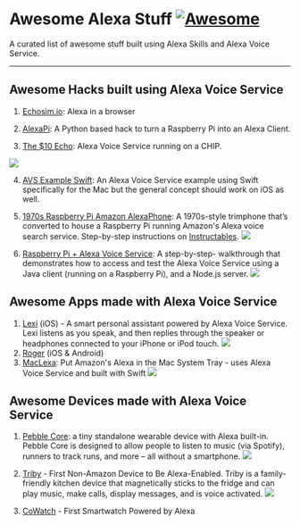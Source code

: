 # Awesome Alexa Stuff  [![Awesome](https://cdn.rawgit.com/sindresorhus/awesome/d7305f38d29fed78fa85652e3a63e154dd8e8829/media/badge.svg)](https://github.com/sindresorhus/awesome)

A curated list of awesome stuff built using Alexa Skills and Alexa Voice Service. 

___

## Awesome Hacks built using Alexa Voice Service

1. [Echosim.io](https://echosim.io/): Alexa in a browser

2. [AlexaPi](https://github.com/sammachin/AlexaPi): A Python based hack to turn a Raspberry Pi into an Alexa Client.

3. [The $10 Echo](http://sammachin.com/the-10-echo/): Alexa Voice Service running on a CHIP.

  ![](https://i.ytimg.com/vi/Z1HGJyfoUBE/mqdefault.jpg)

4. [AVS Example Swift](https://github.com/carsonmcdonald/AVSExample-Swift): An Alexa Voice Service example using Swift specifically for the Mac but the general concept should work on iOS as well.

5. [1970s Raspberry Pi Amazon AlexaPhone](http://lifehacker.com/use-a-raspberry-pi-to-add-alexa-voice-search-to-an-old-1771217709): A 1970s-style trimphone that’s converted to house a Raspberry Pi running Amazon's Alexa voice search service. Step-by-step instructions on [Instructables](http://www.instructables.com/id/1970s-Raspberry-Pi-Amazon-AlexaPhone/).
![](http://cdn.instructables.com/FXR/OKLU/IMZ4240V/FXROKLUIMZ4240V.MEDIUM.jpg)

6. [Raspberry Pi + Alexa Voice Service](https://github.com/amzn/alexa-avs-raspberry-pi): A step-by-step- walkthrough that demonstrates how to access and test the Alexa Voice Service using a Java client (running on a Raspberry Pi), and a Node.js server.
![](https://github.com/amzn/alexa-avs-raspberry-pi/raw/master/assets/rpi-5.jpg)


## Awesome Apps made with Alexa Voice Service

1. [Lexi](https://itunes.apple.com/us/app/lexi-for-alexa-voice-services/id1092933088?mt=8) (iOS) - A smart personal assistant powered by Alexa Voice Service. Lexi listens as you speak, and then replies through the speaker or headphones connected to your iPhone or iPod touch. 
![](http://a3.mzstatic.com/us/r30/Purple30/v4/b9/eb/1d/b9eb1d0e-33ae-b163-90d7-14c715a47a11/screen322x572.jpeg)
2. [Roger](https://rogertalk.com/) (iOS & Android)
3. [MacLexa](https://github.com/kunal732/MacLexa): Put Amazon's Alexa in the Mac System Tray - uses Alexa Voice Service and built with Swift
![](https://camo.githubusercontent.com/e4f7d4fbf85b14e6a82d1013032219614245fc9a/687474703a2f2f692e696d6775722e636f6d2f4433615643366a2e706e67)


## Awesome Devices made with Alexa Voice Service

1. [Pebble Core](https://developer.amazon.com/public/community/post/Tx3ODRPXT6P3TLB/Alexa-Comes-to-Pebble-Core;-Take-it-on-Your-Next-Run): a tiny standalone wearable device with Alexa built-in. Pebble Core is designed to allow people to listen to music (via Spotify), runners to track runs, and more – all without a smartphone.
![](https://cdn.amazonblogs.com/developer_blog/images/amazon_hero-pebble2.png)

2. [Triby](https://developer.amazon.com/public/community/post/TxJLNN8EPI9NP1/Invoxia-Launches-Triby,-the-First-Non-Amazon-Device-to-Be-Alexa-Enabled) - First Non-Amazon Device to Be Alexa-Enabled. Triby is a family-friendly kitchen device that magnetically sticks to the fridge and can play music, make calls, display messages, and is voice activated.
![](https://cdn.amazonblogs.com/developer_blog/images/triby.jpg)

3. [CoWatch](https://developer.amazon.com/public/community/post/TxU7Q817AYRO8Q/Introducing-CoWatch:-The-First-Smartwatch-Powered-by-Alexa) - First Smartwatch Powered by Alexa
